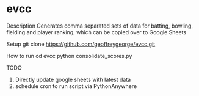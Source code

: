 # evcc
Description
Generates comma separated sets of data for batting, bowling, fielding and player ranking, which can be copied over to Google Sheets


Setup
git clone https://github.com/geoffreygeorge/evcc.git

How to run
cd evcc
python consolidate_scores.py


TODO
1. Directly update google sheets with latest data
2. schedule cron to run script via PythonAnywhere



